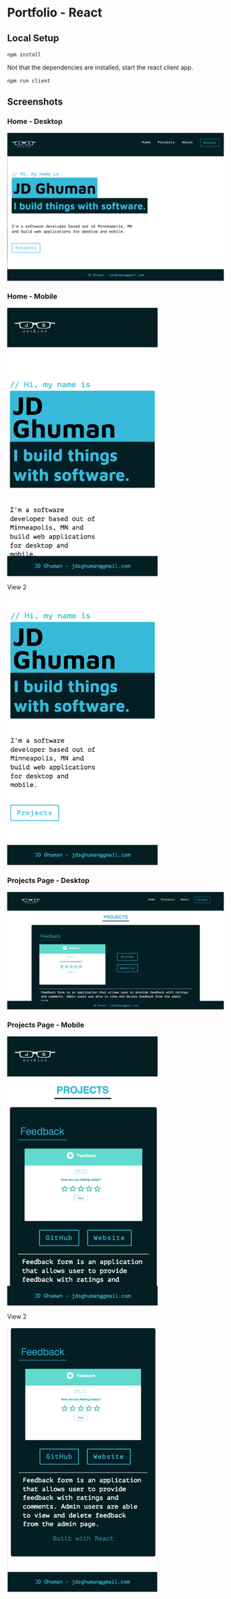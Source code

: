 # Portfolio - React 

## Local Setup

```
npm install 
```
Not that the dependencies are installed, start the react client app.

```
npm run client
```

## Screenshots

### Home - Desktop
![desktop](public/images/home_desktop.png)

### Home - Mobile
<img src="public/images/home_mobile.png" width="350">

View 2

<img src="public/images/home_mobile_2.png" width="350">

### Projects Page - Desktop
![projects](public/images/projects_desktop.png)

### Projects Page - Mobile
<img src="public/images/projects_mobile.png" width="350">

View 2

<img src="public/images/projects_mobile_2.png" width="350">



